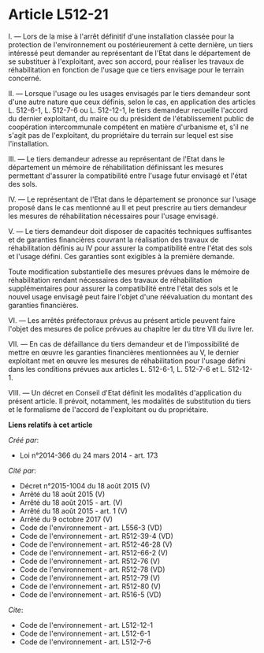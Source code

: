 # Article L512-21

I. ― Lors de la mise à l'arrêt définitif d'une installation classée pour la protection de l'environnement ou postérieurement
à cette dernière, un tiers intéressé peut demander au représentant de l'Etat dans le département de se substituer à
l'exploitant, avec son accord, pour réaliser les travaux de réhabilitation en fonction de l'usage que ce tiers envisage pour
le terrain concerné. 

II. ― Lorsque l'usage ou les usages envisagés par le tiers demandeur sont d'une autre nature que ceux définis, selon le cas,
en application des articles L. 512-6-1, L. 512-7-6 ou L. 512-12-1, le tiers demandeur recueille l'accord du dernier
exploitant, du maire ou du président de l'établissement public de coopération intercommunale compétent en matière d'urbanisme
et, s'il ne s'agit pas de l'exploitant, du propriétaire du terrain sur lequel est sise l'installation. 

III. ― Le tiers demandeur adresse au représentant de l'Etat dans le département un mémoire de réhabilitation définissant les
mesures permettant d'assurer la compatibilité entre l'usage futur envisagé et l'état des sols. 

IV. ― Le représentant de l'Etat dans le département se prononce sur l'usage proposé dans le cas mentionné au II et peut
prescrire au tiers demandeur les mesures de réhabilitation nécessaires pour l'usage envisagé. 

V. ― Le tiers demandeur doit disposer de capacités techniques suffisantes et de garanties financières couvrant la réalisation
des travaux de réhabilitation définis au IV pour assurer la compatibilité entre l'état des sols et l'usage défini. Ces
garanties sont exigibles à la première demande. 

Toute modification substantielle des mesures prévues dans le mémoire de réhabilitation rendant nécessaires des travaux de
réhabilitation supplémentaires pour assurer la compatibilité entre l'état des sols et le nouvel usage envisagé peut faire
l'objet d'une réévaluation du montant des garanties financières. 

VI. ― Les arrêtés préfectoraux prévus au présent article peuvent faire l'objet des mesures de police prévues au chapitre Ier
du titre VII du livre Ier. 

VII. ― En cas de défaillance du tiers demandeur et de l'impossibilité de mettre en œuvre les garanties financières
mentionnées au V, le dernier exploitant met en œuvre les mesures de réhabilitation pour l'usage défini dans les conditions
prévues aux articles L. 512-6-1, L. 512-7-6 et L. 512-12-1. 

VIII. ― Un décret en Conseil d'Etat définit les modalités d'application du présent article. Il prévoit, notamment, les
modalités de substitution du tiers et le formalisme de l'accord de l'exploitant ou du propriétaire.

**Liens relatifs à cet article**

_Créé par_:

  - Loi n°2014-366 du 24 mars 2014 - art. 173

_Cité par_:

  - Décret n°2015-1004 du 18 août 2015 (V)
  - Arrêté du 18 août 2015 (V)
  - Arrêté du 18 août 2015 - art. (V)
  - Arrêté du 18 août 2015 - art. 1 (V)
  - Arrêté du 9 octobre 2017 (V)
  - Code de l'environnement - art. L556-3 (VD)
  - Code de l'environnement - art. R512-39-4 (VD)
  - Code de l'environnement - art. R512-46-28 (V)
  - Code de l'environnement - art. R512-66-2 (V)
  - Code de l'environnement - art. R512-76 (V)
  - Code de l'environnement - art. R512-78 (VD)
  - Code de l'environnement - art. R512-79 (V)
  - Code de l'environnement - art. R512-80 (V)
  - Code de l'environnement - art. R516-5 (VD)

_Cite_:

  - Code de l'environnement - art. L512-12-1
  - Code de l'environnement - art. L512-6-1
  - Code de l'environnement - art. L512-7-6
